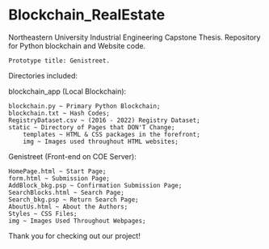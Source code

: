 # Blockchain_RealEstate

Northeastern University Industrial Engineering Capstone Thesis.
Repository for Python blockchain and Website code.

	Prototype title: Genistreet.

Directories included:

blockchain_app (Local Blockchain):

	blockchain.py ~ Primary Python Blockchain;
	blockchain.txt ~ Hash Codes;
	RegistryDataset.csv ~ (2016 - 2022) Registry Dataset;
	static ~ Directory of Pages that DON'T Change;
		templates ~ HTML & CSS packages in the forefront;
		img ~ Images used throughout HTML websites;

Genistreet (Front-end on COE Server):

	HomePage.html ~ Start Page;
	form.html ~ Submission Page;
	AddBlock_bkg.psp ~ Confirmation Submission Page;
	SearchBlocks.html ~ Search Page;
	Search_bkg.psp ~ Return Search Page;
	AboutUs.html ~ About the Authors;
	Styles ~ CSS Files;
	img ~ Images Used Throughout Webpages;

Thank you for checking out our project!
